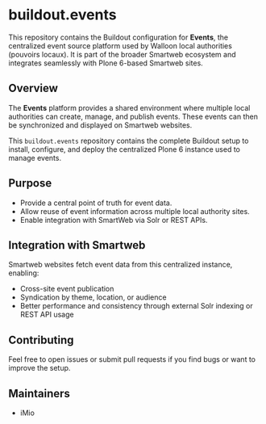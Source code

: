 # buildout.events

This repository contains the Buildout configuration for **Events**, the centralized event source platform used by Walloon local authorities (pouvoirs locaux). It is part of the broader Smartweb ecosystem and integrates seamlessly with Plone 6-based Smartweb sites.

## Overview

The **Events** platform provides a shared environment where multiple local authorities can create, manage, and publish events. These events can then be synchronized and displayed on Smartweb websites.

This `buildout.events` repository contains the complete Buildout setup to install, configure, and deploy the centralized Plone 6 instance used to manage events.

## Purpose

- Provide a central point of truth for event data.
- Allow reuse of event information across multiple local authority sites.
- Enable integration with SmartWeb via Solr or REST APIs.

## Integration with Smartweb

Smartweb websites fetch event data from this centralized instance, enabling:

- Cross-site event publication
- Syndication by theme, location, or audience
- Better performance and consistency through external Solr indexing or REST API usage

## Contributing

Feel free to open issues or submit pull requests if you find bugs or want to improve the setup.

## Maintainers

- iMio